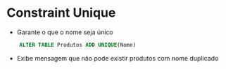 # Constraint Unique

* Garante o que o nome seja único
```sql
    ALTER TABLE Produtos ADD UNIQUE(Nome)
```
* Exibe mensagem que não pode existir produtos com nome duplicado